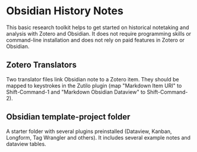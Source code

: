 # Obsidian History Notes
This basic research toolkit helps to get started on historical notetaking and analysis with Zotero and Obsidian. It does not require programming skills or command-line installation and does not rely on paid features in Zotero or Obsidian.
## Zotero Translators
Two translator files link Obsidian note to a Zotero item. They should be mapped to keystrokes in the Zutilo plugin (map "Markdown Item URI" to Shift-Command-1 and "Markdown Obsidian Dataview" to Shift-Command-2).
## Obsidian template-project folder
A starter folder with several plugins preinstalled (Dataview, Kanban, Longform, Tag Wrangler and others). It includes several example notes and dataview tables.
